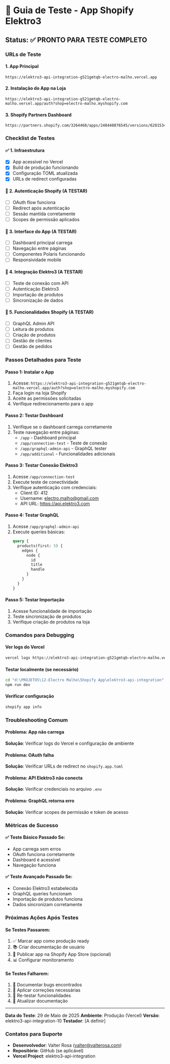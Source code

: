 # 🧪 Guia de Teste - App Shopify Elektro3

## Status: ✅ PRONTO PARA TESTE COMPLETO

### URLs de Teste

#### 1. **App Principal**

```
https://elektro3-api-integration-g521gmtqb-electro-malho.vercel.app
```

#### 2. **Instalação do App na Loja**

```
https://elektro3-api-integration-g521gmtqb-electro-malho.vercel.app/auth?shop=electro-malho.myshopify.com
```

#### 3. **Shopify Partners Dashboard**

```
https://partners.shopify.com/3264468/apps/248448876545/versions/628153450497
```

### Checklist de Testes

#### ✅ 1. Infraestrutura

- [x] App acessível no Vercel
- [x] Build de produção funcionando
- [x] Configuração TOML atualizada
- [x] URLs de redirect configuradas

#### 🔄 2. Autenticação Shopify (A TESTAR)

- [ ] OAuth flow funciona
- [ ] Redirect após autenticação
- [ ] Sessão mantida corretamente
- [ ] Scopes de permissão aplicados

#### 🔄 3. Interface do App (A TESTAR)

- [ ] Dashboard principal carrega
- [ ] Navegação entre páginas
- [ ] Componentes Polaris funcionando
- [ ] Responsividade mobile

#### 🔄 4. Integração Elektro3 (A TESTAR)

- [ ] Teste de conexão com API
- [ ] Autenticação Elektro3
- [ ] Importação de produtos
- [ ] Sincronização de dados

#### 🔄 5. Funcionalidades Shopify (A TESTAR)

- [ ] GraphQL Admin API
- [ ] Leitura de produtos
- [ ] Criação de produtos
- [ ] Gestão de clientes
- [ ] Gestão de pedidos

### Passos Detalhados para Teste

#### Passo 1: Instalar o App

1. Acesse: `https://elektro3-api-integration-g521gmtqb-electro-malho.vercel.app/auth?shop=electro-malho.myshopify.com`
2. Faça login na loja Shopify
3. Aceite as permissões solicitadas
4. Verifique redirecionamento para o app

#### Passo 2: Testar Dashboard

1. Verifique se o dashboard carrega corretamente
2. Teste navegação entre páginas:
   - `/app` - Dashboard principal
   - `/app/connection-test` - Teste de conexão
   - `/app/graphql-admin-api` - GraphQL tester
   - `/app/additional` - Funcionalidades adicionais

#### Passo 3: Testar Conexão Elektro3

1. Acesse `/app/connection-test`
2. Execute teste de conectividade
3. Verifique autenticação com credenciais:
   - Client ID: 412
   - Username: electro.malho@gmail.com
   - API URL: https://api.elektro3.com

#### Passo 4: Testar GraphQL

1. Acesse `/app/graphql-admin-api`
2. Execute queries básicas:
   ```graphql
   query {
     products(first: 5) {
       edges {
         node {
           id
           title
           handle
         }
       }
     }
   }
   ```

#### Passo 5: Testar Importação

1. Acesse funcionalidade de importação
2. Teste sincronização de produtos
3. Verifique criação de produtos na loja

### Comandos para Debugging

#### Ver logs do Vercel

```bash
vercel logs https://elektro3-api-integration-g521gmtqb-electro-malho.vercel.app
```

#### Testar localmente (se necessário)

```bash
cd "d:\PROJETOS\12-Electro Malho\Shopify App\elektro3-api-integration"
npm run dev
```

#### Verificar configuração

```bash
shopify app info
```

### Troubleshooting Comum

#### Problema: App não carrega

**Solução**: Verificar logs do Vercel e configuração de ambiente

#### Problema: OAuth falha

**Solução**: Verificar URLs de redirect no `shopify.app.toml`

#### Problema: API Elektro3 não conecta

**Solução**: Verificar credenciais no arquivo `.env`

#### Problema: GraphQL retorna erro

**Solução**: Verificar scopes de permissão e token de acesso

### Métricas de Sucesso

#### ✅ **Teste Básico Passado Se:**

- App carrega sem erros
- OAuth funciona corretamente
- Dashboard é acessível
- Navegação funciona

#### ✅ **Teste Avançado Passado Se:**

- Conexão Elektro3 estabelecida
- GraphQL queries funcionam
- Importação de produtos funciona
- Dados sincronizam corretamente

### Próximas Ações Após Testes

#### Se Testes Passarem:

1. ✅ Marcar app como produção ready
2. 📚 Criar documentação de usuário
3. 🚀 Publicar app na Shopify App Store (opcional)
4. 📊 Configurar monitoramento

#### Se Testes Falharem:

1. 🐛 Documentar bugs encontrados
2. 🔧 Aplicar correções necessárias
3. 🔄 Re-testar funcionalidades
4. 📝 Atualizar documentação

---

**Data do Teste**: 29 de Maio de 2025
**Ambiente**: Produção (Vercel)
**Versão**: elektro3-api-integration-10
**Testador**: [A definir]

### Contatos para Suporte

- **Desenvolvedor**: Valter Rosa (valter@valterosa.com)
- **Repositório**: GitHub (se aplicável)
- **Vercel Project**: elektro3-api-integration
